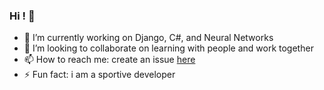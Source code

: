 ### Hi ! 👋

- 🔭 I’m currently working on Django, C#, and Neural Networks
- 👯 I’m looking to collaborate on learning with people and work together
- 📫 How to reach me: create an issue [here](https://github.com/Alcamoru/Alcamoru/issues)
- ⚡ Fun fact: i am a sportive developer
